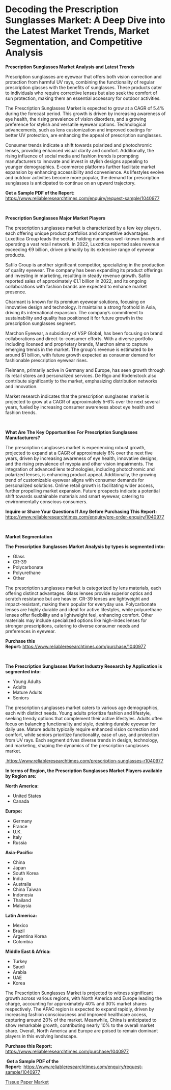 <p><h1>Decoding the Prescription Sunglasses Market: A Deep Dive into the Latest Market Trends, Market Segmentation, and Competitive Analysis</h1></p><p><strong>Prescription Sunglasses Market Analysis and Latest Trends</strong></p>
<p><p>Prescription sunglasses are eyewear that offers both vision correction and protection from harmful UV rays, combining the functionality of regular prescription glasses with the benefits of sunglasses. These products cater to individuals who require corrective lenses but also seek the comfort of sun protection, making them an essential accessory for outdoor activities.</p><p>The Prescription Sunglasses Market is expected to grow at a CAGR of 5.4% during the forecast period. This growth is driven by increasing awareness of eye health, the rising prevalence of vision disorders, and a growing preference for stylish and versatile eyewear options. Technological advancements, such as lens customization and improved coatings for better UV protection, are enhancing the appeal of prescription sunglasses.</p><p>Consumer trends indicate a shift towards polarized and photochromic lenses, providing enhanced visual clarity and comfort. Additionally, the rising influence of social media and fashion trends is prompting manufacturers to innovate and invest in stylish designs appealing to younger demographics. E-commerce platforms further facilitate market expansion by enhancing accessibility and convenience. As lifestyles evolve and outdoor activities become more popular, the demand for prescription sunglasses is anticipated to continue on an upward trajectory.</p></p>
<p><strong>Get a Sample PDF of the Report:&nbsp;</strong> <a href="https://www.reliableresearchtimes.com/enquiry/request-sample/1040977?utm_campaign=2198&utm_medium=2&utm_source=Github&utm_content=ia&utm_term=05022025&utm_id=prescription-sunglasses">https://www.reliableresearchtimes.com/enquiry/request-sample/1040977</a></p>
<p>&nbsp;</p>
<p><strong>Prescription Sunglasses Major Market Players</strong></p>
<p><p>The prescription sunglasses market is characterized by a few key players, each offering unique product portfolios and competitive advantages. Luxottica Group leads the sector, holding numerous well-known brands and operating a vast retail network. In 2022, Luxottica reported sales revenue exceeding €9 billion, driven primarily by its extensive range of eyewear products.</p><p>Safilo Group is another significant competitor, specializing in the production of quality eyewear. The company has been expanding its product offerings and investing in marketing, resulting in steady revenue growth. Safilo reported sales of approximately €1.1 billion in 2022, and its ongoing collaborations with fashion brands are expected to enhance market presence.</p><p>Charmant is known for its premium eyewear solutions, focusing on innovative design and technology. It maintains a strong foothold in Asia, driving its international expansion. The company’s commitment to sustainability and quality has positioned it for future growth in the prescription sunglasses segment.</p><p>Marchon Eyewear, a subsidiary of VSP Global, has been focusing on brand collaborations and direct-to-consumer efforts. With a diverse portfolio including licensed and proprietary brands, Marchon aims to capture emerging trends in the market. The group's revenue is estimated to be around $1 billion, with future growth expected as consumer demand for fashionable prescription eyewear rises.</p><p>Fielmann, primarily active in Germany and Europe, has seen growth through its retail stores and personalized services. De Rigo and Rodenstock also contribute significantly to the market, emphasizing distribution networks and innovation.</p><p>Market research indicates that the prescription sunglasses market is projected to grow at a CAGR of approximately 5-6% over the next several years, fueled by increasing consumer awareness about eye health and fashion trends.</p></p>
<p>&nbsp;</p>
<p><strong>What Are The Key Opportunities For Prescription Sunglasses Manufacturers?</strong></p>
<p><p>The prescription sunglasses market is experiencing robust growth, projected to expand at a CAGR of approximately 6% over the next five years, driven by increasing awareness of eye health, innovative designs, and the rising prevalence of myopia and other vision impairments. The integration of advanced lens technologies, including photochromic and polarized lenses, is enhancing product appeal. Additionally, the growing trend of customizable eyewear aligns with consumer demands for personalized solutions. Online retail growth is facilitating wider access, further propelling market expansion. Future prospects indicate a potential shift towards sustainable materials and smart eyewear, catering to environmentally conscious consumers.</p></p>
<p><strong>Inquire or Share Your Questions If Any Before Purchasing This Report:</strong> <a href="https://www.reliableresearchtimes.com/enquiry/pre-order-enquiry/1040977?utm_campaign=2198&utm_medium=2&utm_source=Github&utm_content=ia&utm_term=05022025&utm_id=prescription-sunglasses">https://www.reliableresearchtimes.com/enquiry/pre-order-enquiry/1040977</a></p>
<p>&nbsp;</p>
<p><strong>Market Segmentation</strong></p>
<p><strong>The Prescription Sunglasses Market Analysis by types is segmented into:</strong></p>
<p><ul><li>Glass</li><li>CR-39</li><li>Polycarbonate</li><li>Polyurethane</li><li>Other</li></ul></p>
<p><p>The prescription sunglasses market is categorized by lens materials, each offering distinct advantages. Glass lenses provide superior optics and scratch resistance but are heavier. CR-39 lenses are lightweight and impact-resistant, making them popular for everyday use. Polycarbonate lenses are highly durable and ideal for active lifestyles, while polyurethane lenses offer flexibility and a lightweight feel, enhancing comfort. Other materials may include specialized options like high-index lenses for stronger prescriptions, catering to diverse consumer needs and preferences in eyewear.</p></p>
<p><strong>Purchase this Report:&nbsp;</strong><a href="https://www.reliableresearchtimes.com/purchase/1040977?utm_campaign=2198&utm_medium=2&utm_source=Github&utm_content=ia&utm_term=05022025&utm_id=prescription-sunglasses">https://www.reliableresearchtimes.com/purchase/1040977</a></p>
<p>&nbsp;</p>
<p><strong>The Prescription Sunglasses Market Industry Research by Application is segmented into:</strong></p>
<p><ul><li>Young Adults</li><li>Adults</li><li>Mature Adults</li><li>Seniors</li></ul></p>
<p><p>The prescription sunglasses market caters to various age demographics, each with distinct needs. Young adults prioritize fashion and lifestyle, seeking trendy options that complement their active lifestyles. Adults often focus on balancing functionality and style, desiring durable eyewear for daily use. Mature adults typically require enhanced vision correction and comfort, while seniors prioritize functionality, ease of use, and protection from UV rays. Each segment drives diverse trends in design, technology, and marketing, shaping the dynamics of the prescription sunglasses market.</p></p>
<p><a href="https://www.reliableresearchtimes.com/prescription-sunglasses-r1040977?utm_campaign=2198&utm_medium=2&utm_source=Github&utm_content=ia&utm_term=05022025&utm_id=prescription-sunglasses">&nbsp;https://www.reliableresearchtimes.com/prescription-sunglasses-r1040977</a></p>
<p><strong>In terms of Region, the Prescription Sunglasses Market Players available by Region are:</strong></p>
<p>
    <p> <strong> North America: </strong>
        <ul>
            <li>United States</li>
            <li>Canada</li>
        </ul>
        </p> 
    <p> <strong> Europe: </strong>
        <ul>
            <li>Germany</li>
            <li>France</li>
            <li>U.K.</li>
            <li>Italy</li>
            <li>Russia</li>
        </ul>
        </p> 
    <p> <strong> Asia-Pacific: </strong>
        <ul>
            <li>China</li>
            <li>Japan</li>
            <li>South Korea</li>
            <li>India</li>
            <li>Australia</li>
            <li>China Taiwan</li>
            <li>Indonesia</li>
            <li>Thailand</li>
            <li>Malaysia</li>
        </ul>
        </p> 
    <p> <strong> Latin America: </strong>
        <ul>
            <li>Mexico</li>
            <li>Brazil</li>
            <li>Argentina Korea</li>
            <li>Colombia</li>
        </ul>
        </p> 
    <p> <strong> Middle East & Africa: </strong>
        <ul>
            <li>Turkey</li>
            <li>Saudi</li>
            <li>Arabia</li>
            <li>UAE</li>
            <li>Korea</li>
        </ul>
    </p>
    </p>
<p><p>The Prescription Sunglasses Market is projected to witness significant growth across various regions, with North America and Europe leading the charge, accounting for approximately 40% and 30% market shares respectively. The APAC region is expected to expand rapidly, driven by increasing fashion consciousness and improved healthcare access, capturing around 20% of the market. Meanwhile, China is anticipated to show remarkable growth, contributing nearly 10% to the overall market share. Overall, North America and Europe are poised to remain dominant players in this evolving landscape.</p></p>
<p><strong>Purchase this Report: </strong><a href="https://www.reliableresearchtimes.com/purchase/1040977?utm_campaign=2198&utm_medium=2&utm_source=Github&utm_content=ia&utm_term=05022025&utm_id=prescription-sunglasses">https://www.reliableresearchtimes.com/purchase/1040977</a></p>
<p>&nbsp;<strong>Get a Sample PDF of the Report:&nbsp;&nbsp;</strong><a href="https://www.reliableresearchtimes.com/enquiry/request-sample/1040977?utm_campaign=2198&utm_medium=2&utm_source=Github&utm_content=ia&utm_term=05022025&utm_id=prescription-sunglasses">https://www.reliableresearchtimes.com/enquiry/request-sample/1040977</a></p>
<p><strong></strong></p>
<p><p><a href="https://github.com/klindsey95/Market-Research-Report-List-1/blob/main/tissue-paper-market.md?utm_campaign=2198&utm_medium=2&utm_source=Github&utm_content=ia&utm_term=05022025&utm_id=prescription-sunglasses">Tissue Paper Market</a></p></p>